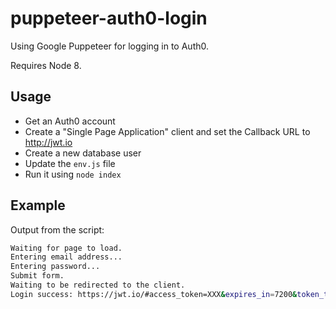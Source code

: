 # puppeteer-auth0-login

Using Google Puppeteer for logging in to Auth0.

Requires Node 8.

## Usage

- Get an Auth0 account
- Create a "Single Page Application" client and set the Callback URL to http://jwt.io
- Create a new database user
- Update the `env.js` file
- Run it using `node index`

## Example

Output from the script:

```bash
Waiting for page to load.
Entering email address...
Entering password...
Submit form.
Waiting to be redirected to the client.
Login success: https://jwt.io/#access_token=XXX&expires_in=7200&token_type=Bearer
```
